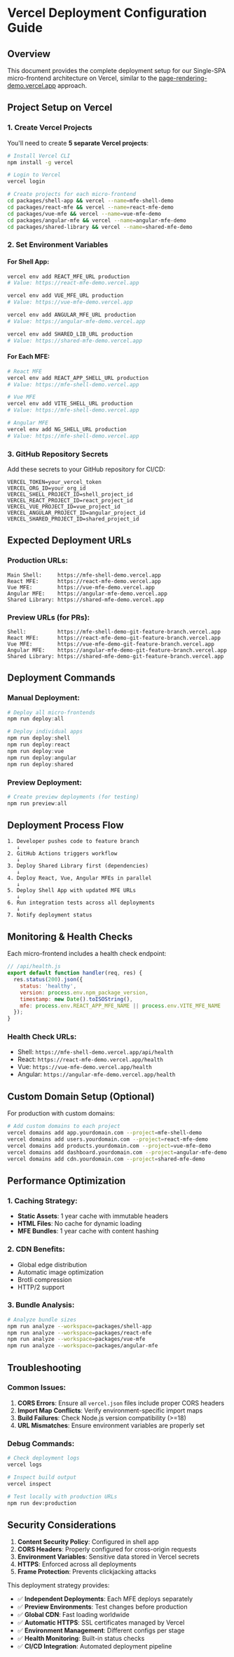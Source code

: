 # Vercel Deployment Configuration Guide

## Overview
This document provides the complete deployment setup for our Single-SPA micro-frontend architecture on Vercel, similar to the [page-rendering-demo.vercel.app](https://page-rendering-demo.vercel.app/) approach.

## Project Setup on Vercel

### 1. Create Vercel Projects

You'll need to create **5 separate Vercel projects**:

```bash
# Install Vercel CLI
npm install -g vercel

# Login to Vercel
vercel login

# Create projects for each micro-frontend
cd packages/shell-app && vercel --name=mfe-shell-demo
cd packages/react-mfe && vercel --name=react-mfe-demo  
cd packages/vue-mfe && vercel --name=vue-mfe-demo
cd packages/angular-mfe && vercel --name=angular-mfe-demo
cd packages/shared-library && vercel --name=shared-mfe-demo
```

### 2. Set Environment Variables

#### For Shell App:
```bash
vercel env add REACT_MFE_URL production
# Value: https://react-mfe-demo.vercel.app

vercel env add VUE_MFE_URL production  
# Value: https://vue-mfe-demo.vercel.app

vercel env add ANGULAR_MFE_URL production
# Value: https://angular-mfe-demo.vercel.app

vercel env add SHARED_LIB_URL production
# Value: https://shared-mfe-demo.vercel.app
```

#### For Each MFE:
```bash
# React MFE
vercel env add REACT_APP_SHELL_URL production
# Value: https://mfe-shell-demo.vercel.app

# Vue MFE  
vercel env add VITE_SHELL_URL production
# Value: https://mfe-shell-demo.vercel.app

# Angular MFE
vercel env add NG_SHELL_URL production  
# Value: https://mfe-shell-demo.vercel.app
```

### 3. GitHub Repository Secrets

Add these secrets to your GitHub repository for CI/CD:

```
VERCEL_TOKEN=your_vercel_token
VERCEL_ORG_ID=your_org_id
VERCEL_SHELL_PROJECT_ID=shell_project_id
VERCEL_REACT_PROJECT_ID=react_project_id
VERCEL_VUE_PROJECT_ID=vue_project_id
VERCEL_ANGULAR_PROJECT_ID=angular_project_id
VERCEL_SHARED_PROJECT_ID=shared_project_id
```

## Expected Deployment URLs

### Production URLs:
```
Main Shell:     https://mfe-shell-demo.vercel.app
React MFE:      https://react-mfe-demo.vercel.app
Vue MFE:        https://vue-mfe-demo.vercel.app  
Angular MFE:    https://angular-mfe-demo.vercel.app
Shared Library: https://shared-mfe-demo.vercel.app
```

### Preview URLs (for PRs):
```
Shell:          https://mfe-shell-demo-git-feature-branch.vercel.app
React MFE:      https://react-mfe-demo-git-feature-branch.vercel.app
Vue MFE:        https://vue-mfe-demo-git-feature-branch.vercel.app
Angular MFE:    https://angular-mfe-demo-git-feature-branch.vercel.app
Shared Library: https://shared-mfe-demo-git-feature-branch.vercel.app
```

## Deployment Commands

### Manual Deployment:
```powershell
# Deploy all micro-frontends
npm run deploy:all

# Deploy individual apps
npm run deploy:shell
npm run deploy:react
npm run deploy:vue
npm run deploy:angular
npm run deploy:shared
```

### Preview Deployment:
```powershell
# Create preview deployments (for testing)
npm run preview:all
```

## Deployment Process Flow

```
1. Developer pushes code to feature branch
   ↓
2. GitHub Actions triggers workflow
   ↓
3. Deploy Shared Library first (dependencies)
   ↓
4. Deploy React, Vue, Angular MFEs in parallel
   ↓
5. Deploy Shell App with updated MFE URLs
   ↓
6. Run integration tests across all deployments
   ↓
7. Notify deployment status
```

## Monitoring & Health Checks

Each micro-frontend includes a health check endpoint:

```javascript
// /api/health.js
export default function handler(req, res) {
  res.status(200).json({
    status: 'healthy',
    version: process.env.npm_package_version,
    timestamp: new Date().toISOString(),
    mfe: process.env.REACT_APP_MFE_NAME || process.env.VITE_MFE_NAME
  });
}
```

### Health Check URLs:
- Shell: `https://mfe-shell-demo.vercel.app/api/health`
- React: `https://react-mfe-demo.vercel.app/health`
- Vue: `https://vue-mfe-demo.vercel.app/health`
- Angular: `https://angular-mfe-demo.vercel.app/health`

## Custom Domain Setup (Optional)

For production with custom domains:

```bash
# Add custom domains to each project
vercel domains add app.yourdomain.com --project=mfe-shell-demo
vercel domains add users.yourdomain.com --project=react-mfe-demo
vercel domains add products.yourdomain.com --project=vue-mfe-demo
vercel domains add dashboard.yourdomain.com --project=angular-mfe-demo
vercel domains add cdn.yourdomain.com --project=shared-mfe-demo
```

## Performance Optimization

### 1. Caching Strategy:
- **Static Assets**: 1 year cache with immutable headers
- **HTML Files**: No cache for dynamic loading
- **MFE Bundles**: 1 year cache with content hashing

### 2. CDN Benefits:
- Global edge distribution
- Automatic image optimization
- Brotli compression
- HTTP/2 support

### 3. Bundle Analysis:
```bash
# Analyze bundle sizes
npm run analyze --workspace=packages/shell-app
npm run analyze --workspace=packages/react-mfe
npm run analyze --workspace=packages/vue-mfe
npm run analyze --workspace=packages/angular-mfe
```

## Troubleshooting

### Common Issues:

1. **CORS Errors**: Ensure all `vercel.json` files include proper CORS headers
2. **Import Map Conflicts**: Verify environment-specific import maps
3. **Build Failures**: Check Node.js version compatibility (>=18)
4. **URL Mismatches**: Ensure environment variables are properly set

### Debug Commands:
```bash
# Check deployment logs
vercel logs

# Inspect build output
vercel inspect

# Test locally with production URLs
npm run dev:production
```

## Security Considerations

1. **Content Security Policy**: Configured in shell app
2. **CORS Headers**: Properly configured for cross-origin requests  
3. **Environment Variables**: Sensitive data stored in Vercel secrets
4. **HTTPS**: Enforced across all deployments
5. **Frame Protection**: Prevents clickjacking attacks

This deployment strategy provides:
- ✅ **Independent Deployments**: Each MFE deploys separately
- ✅ **Preview Environments**: Test changes before production
- ✅ **Global CDN**: Fast loading worldwide
- ✅ **Automatic HTTPS**: SSL certificates managed by Vercel
- ✅ **Environment Management**: Different configs per stage
- ✅ **Health Monitoring**: Built-in status checks
- ✅ **CI/CD Integration**: Automated deployment pipeline